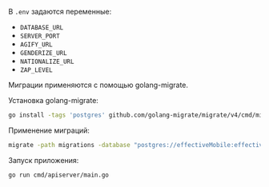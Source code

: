 В `.env` задаются переменные:

* `DATABASE_URL`
* `SERVER_PORT`
* `AGIFY_URL`
* `GENDERIZE_URL`
* `NATIONALIZE_URL`
* `ZAP_LEVEL`

Миграции применяются с помощью golang-migrate.

Установка golang-migrate:

```bash
go install -tags 'postgres' github.com/golang-migrate/migrate/v4/cmd/migrate@latest
```

Применение миграций:

```bash
migrate -path migrations -database "postgres://effectiveMobile:effectiveMobile@localhost:5432/effectiveMobile?sslmode=disable" up
```

Запуск приложения:

```bash
go run cmd/apiserver/main.go
```
